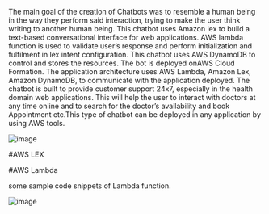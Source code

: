
The main goal of the creation of Chatbots was to resemble a human being in the way they perform said interaction, trying to make the user think writing to another human being. 
This chatbot uses Amazon lex to build a text-based conversational interface for web applications. 
AWS lambda function is used to validate user’s response and perform initialization and fulfilment in lex intent configuration. This chatbot uses AWS DynamoDB to control and stores the resources. The bot is deployed onAWS Cloud Formation. 
The application architecture uses AWS Lambda, Amazon Lex, Amazon DynamoDB, to communicate with the application deployed.
The chatbot is built to provide customer support 24x7, especially in the health domain web applications. This will help the user to interact with doctors at any time online and to search for the doctor’s availability and book Appointment etc.This type of chatbot can be deployed in any application by using AWS tools.


![image](https://user-images.githubusercontent.com/53647653/180603130-4e9f4113-16cf-4a60-9c59-aa6af91cd2d1.png)


#AWS LEX




#AWS Lambda

some sample code snippets of Lambda function.

![image](https://user-images.githubusercontent.com/53647653/180604112-5382a6a8-9bb2-4d2f-9e9c-86264afe0e72.png)



